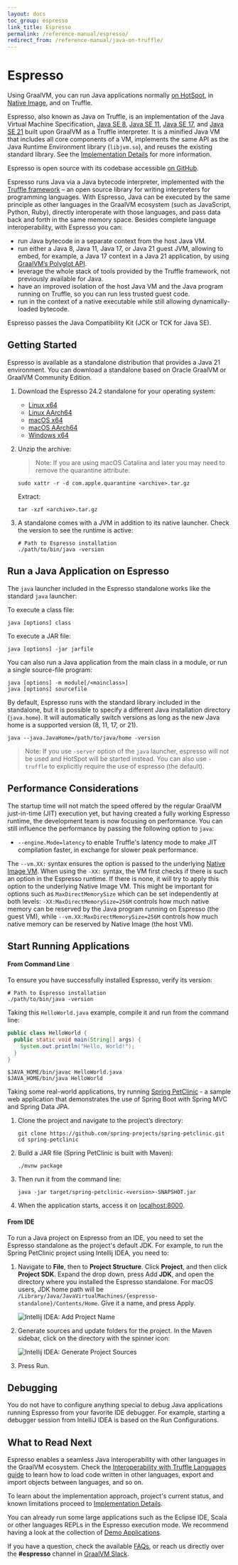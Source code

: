 ```yaml
---
layout: docs
toc_group: espresso
link_title: Espresso
permalink: /reference-manual/espresso/
redirect_from: /reference-manual/java-on-truffle/
---
```


# Espresso

Using GraalVM, you can run Java applications normally [on HotSpot](../java/README.md), in [Native Image](../native-image/README.md), and on Truffle.

Espresso, also known as Java on Truffle, is an implementation of the Java Virtual Machine Specification, [Java SE 8](https://docs.oracle.com/javase/specs/jvms/se8/html/index.html), [Java SE 11](https://docs.oracle.com/javase/specs/jvms/se11/html/index.html), [Java SE 17](https://docs.oracle.com/javase/specs/jvms/se17/html/index.html), and [Java SE 21](https://docs.oracle.com/javase/specs/jvms/se21/html/index.html) built upon GraalVM as a Truffle interpreter.
It is a minified Java VM that includes all core components of a VM, implements the same API as the Java Runtime Environment library (`libjvm.so`), and reuses the existing standard library.
See the [Implementation Details](ImplementationDetails.md) for more information.

Espresso is open source with its codebase accessible [on GitHub](https://github.com/oracle/graal/tree/master/espresso).

Espresso runs Java via a Java bytecode interpreter, implemented with the [Truffle framework](../../../truffle/docs/README.md) – an open source library for writing interpreters for programming languages.
With Espresso, Java can be executed by the same principle as other languages in the GraalVM ecosystem (such as JavaScript, Python, Ruby), directly interoperate with those languages, and pass data back and forth in the same memory space.
Besides complete language interoperability, with Espresso you can:

- run Java bytecode in a separate context from the host Java VM.
- run either a Java 8, Java 11, Java 17, or Java 21 guest JVM, allowing to embed, for example, a Java 17 context in a Java 21 application, by using [GraalVM’s Polyglot API](https://www.graalvm.org/sdk/javadoc/org/graalvm/polyglot/package-summary.html).
- leverage the whole stack of tools provided by the Truffle framework, not previously available for Java.
- have an improved isolation of the host Java VM and the Java program running on Truffle, so you can run less trusted guest code.
- run in the context of a native executable while still allowing dynamically-loaded bytecode.

Espresso passes the Java Compatibility Kit (JCK or TCK for Java SE).

## Getting Started

Espresso is available as a standalone distribution that provides a Java 21 environment.
You can download a standalone based on Oracle GraalVM or GraalVM Community Edition.

1. Download the Espresso 24.2 standalone for your operating system:

   * [Linux x64](https://gds.oracle.com/download/espresso/archive/espresso-java21-24.2.0-linux-amd64.tar.gz)
   * [Linux AArch64](https://gds.oracle.com/download/espresso/archive/espresso-java21-24.2.0-linux-aarch64.tar.gz)
   * [macOS x64](https://gds.oracle.com/download/espresso/archive/espresso-java21-24.2.0-macos-amd64.tar.gz)
   * [macOS AArch64](https://gds.oracle.com/download/espresso/archive/espresso-java21-24.2.0-macos-aarch64.tar.gz)
   * [Windows x64](https://gds.oracle.com/download/espresso/archive/espresso-java21-24.2.0-windows-amd64.zip)

2. Unzip the archive:

   > Note: If you are using macOS Catalina and later you may need to remove the quarantine attribute:
    ```shell
    sudo xattr -r -d com.apple.quarantine <archive>.tar.gz
    ```

   Extract:
    ```shell
    tar -xzf <archive>.tar.gz
    ```

3. A standalone comes with a JVM in addition to its native launcher. Check the version to see the runtime is active:
    ```shell
    # Path to Espresso installation
    ./path/to/bin/java -version
    ```

## Run a Java Application on Espresso

The `java` launcher included in the Espresso standalone works like the standard `java` launcher:

To execute a class file:
```shell
java [options] class
```
To execute a JAR file:
```shell
java [options] -jar jarfile
```

You can also run a Java application from the main class in a module, or run a single source-file program:
```shell
java [options] -m module[/<mainclass>]
java [options] sourcefile
```

By default, Espresso runs with the standard library included in the standalone, but it is possible to specify a different Java installation directory (`java.home`).
It will automatically switch versions as long as the new Java home is a supported version (8, 11, 17, or 21).
```shell
java --java.JavaHome=/path/to/java/home -version
```

> Note: If you use `-server` option of the `java` launcher, espresso will not be used and HotSpot will be started instead.
> You can also use `-truffle` to explicitly require the use of espresso (the default).

## Performance Considerations

The startup time will not match the speed offered by the regular GraalVM just-in-time (JIT) execution yet, but having created a fully working Espresso runtime, the development team is now focusing on performance.
You can still influence the performance by passing the following option to `java`:
* `--engine.Mode=latency` to enable Truffle's latency mode to make JIT compilation faster, in exchange for slower peak performance.

The `--vm.XX:` syntax ensures the option is passed to the underlying [Native Image VM](../native-image/BuildOptions.md).
When using the `-XX:` syntax, the VM first checks if there is such an option in the Espresso runtime.
If there is none, it will try to apply this option to the underlying Native Image VM.
This might be important for options such as `MaxDirectMemorySize` which can be set independently at both levels: `-XX:MaxDirectMemorySize=256M` controls how much native memory can be reserved by the Java program running on Espresso (the guest VM), while `--vm.XX:MaxDirectMemorySize=256M` controls how much native memory can be reserved by Native Image (the host VM).

## Start Running Applications

#### From Command Line

To ensure you have successfully installed Espresso, verify its version:
```shell
# Path to Espresso installation
./path/to/bin/java -version
```

Taking this `HelloWorld.java` example, compile it and run from the command line:
```java
public class HelloWorld {
  public static void main(String[] args) {
    System.out.println("Hello, World!");
  }
}
```

```shell
$JAVA_HOME/bin/javac HelloWorld.java
$JAVA_HOME/bin/java HelloWorld
```

Taking some real-world applications, try running [Spring PetClinic](https://github.com/spring-projects/spring-petclinic) - a sample web application that demonstrates the use of Spring Boot with Spring MVC and Spring Data JPA.

1. Clone the project and navigate to the project’s directory:
   ```shell
   git clone https://github.com/spring-projects/spring-petclinic.git
   cd spring-petclinic
   ```

2. Build a JAR file (Spring PetClinic is built with Maven):
   ```shell
   ./mvnw package
   ```

3. Then run it from the command line:
   ```shell
   java -jar target/spring-petclinic-<version>-SNAPSHOT.jar
   ```

4. When the application starts, access it on [localhost:8000](http://localhost:8080/).

#### From IDE

To run a Java project on Espresso from an IDE, you need to set the Espresso standalone as the project's default JDK.
For example, to run the Spring PetClinic project using Intellij IDEA, you need to:

1. Navigate to **File**, then to **Project Structure**. Click **Project**, and then click **Project SDK**. Expand the drop down, press Add **JDK**, and open the directory where you installed the Espresso standalone. For macOS users, JDK home path will be `/Library/Java/JavaVirtualMachines/{espresso-standalone}/Contents/Home`. Give it a name, and press Apply.

    ![Intellij IDEA: Add Project Name](images/add-project-default-sdk.png)

2. Generate sources and update folders for the project. In the Maven sidebar, click on the directory with the spinner icon:

    ![Intellij IDEA: Generate Project Sources](images/generate-project-sources.png)

3. Press Run.

## Debugging

You do not have to configure anything special to debug Java applications running Espresso from your favorite IDE debugger.
For example, starting a debugger session from IntelliJ IDEA is based on the Run Configurations.

## What to Read Next

Espresso enables a seamless Java interoperability with other languages in the GraalVM ecosystem.
Check the [Interoperability with Truffle Languages guide](Interoperability.md) to learn how to load code written in other languages, export and import objects between languages, and so on.

To learn about the implementation approach, project's current status, and known limitations proceed to [Implementation Details](ImplementationDetails.md).

You can already run some large applications such as the Eclipse IDE, Scala or other languages REPLs in the Espresso execution mode.
We recommend having a look at the collection of [Demo Applications](Demos.md).

If you have a question, check the available [FAQs](FAQ.md), or reach us directly over the **#espresso** channel in [GraalVM Slack](https://www.graalvm.org/slack-invitation/).
